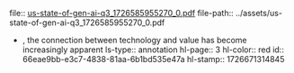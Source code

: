 file:: [us-state-of-gen-ai-q3_1726585955270_0.pdf](../assets/us-state-of-gen-ai-q3_1726585955270_0.pdf)
file-path:: ../assets/us-state-of-gen-ai-q3_1726585955270_0.pdf

- , the connection between technology and value has become increasingly apparent
  ls-type:: annotation
  hl-page:: 3
  hl-color:: red
  id:: 66eae9bb-e3c7-4838-81aa-6b1bd535e47a
  hl-stamp:: 1726671314845
